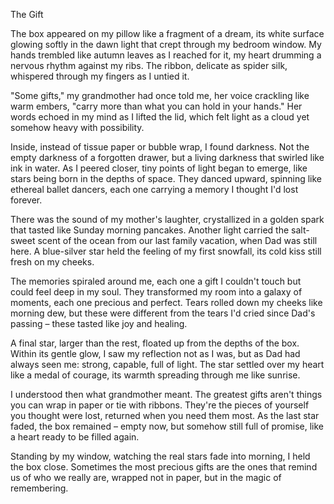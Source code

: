 The Gift

The box appeared on my pillow like a fragment of a dream, its white surface glowing softly in the dawn light that crept through my bedroom window. My hands trembled like autumn leaves as I reached for it, my heart drumming a nervous rhythm against my ribs. The ribbon, delicate as spider silk, whispered through my fingers as I untied it.

"Some gifts," my grandmother had once told me, her voice crackling like warm embers, "carry more than what you can hold in your hands." Her words echoed in my mind as I lifted the lid, which felt light as a cloud yet somehow heavy with possibility.

Inside, instead of tissue paper or bubble wrap, I found darkness. Not the empty darkness of a forgotten drawer, but a living darkness that swirled like ink in water. As I peered closer, tiny points of light began to emerge, like stars being born in the depths of space. They danced upward, spinning like ethereal ballet dancers, each one carrying a memory I thought I'd lost forever.

There was the sound of my mother's laughter, crystallized in a golden spark that tasted like Sunday morning pancakes. Another light carried the salt-sweet scent of the ocean from our last family vacation, when Dad was still here. A blue-silver star held the feeling of my first snowfall, its cold kiss still fresh on my cheeks.

The memories spiraled around me, each one a gift I couldn't touch but could feel deep in my soul. They transformed my room into a galaxy of moments, each one precious and perfect. Tears rolled down my cheeks like morning dew, but these were different from the tears I'd cried since Dad's passing – these tasted like joy and healing.

A final star, larger than the rest, floated up from the depths of the box. Within its gentle glow, I saw my reflection not as I was, but as Dad had always seen me: strong, capable, full of light. The star settled over my heart like a medal of courage, its warmth spreading through me like sunrise.

I understood then what grandmother meant. The greatest gifts aren't things you can wrap in paper or tie with ribbons. They're the pieces of yourself you thought were lost, returned when you need them most. As the last star faded, the box remained – empty now, but somehow still full of promise, like a heart ready to be filled again.

Standing by my window, watching the real stars fade into morning, I held the box close. Sometimes the most precious gifts are the ones that remind us of who we really are, wrapped not in paper, but in the magic of remembering.
